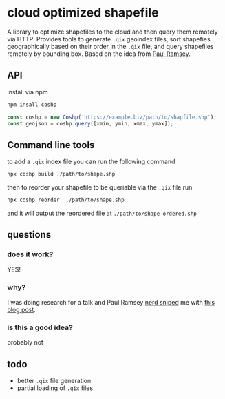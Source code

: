 # cloud optimized shapefile

A library to optimize shapefiles to the cloud and then query them remotely via HTTP. Provides tools to generate `.qix` geoindex files, sort shapefies geographically based on their order in the `.qix` file, and query shapefiles remotely by bounding box. Based on the idea from [Paul Ramsey](http://blog.cleverelephant.ca/2022/04/coshp.html).

## API

install via npm

```bash
npm insall coshp
```

```js
const coshp = new Coshp('https://example.biz/path/to/shapfile.shp');
const geojson = coshp.query([xmin, ymin, xmax, ymax]);
```

## Command line tools

to add a `.qix` index file you can run the following command

```bash
npx coshp build ./path/to/shape.shp
```

then to reorder your shapefile to  be queriable via the `.qix` file run

```bash
npx coshp reorder  ./path/to/shape.shp
```

and it will output the reordered file at `./path/to/shape-ordered.shp`

## questions

### does it work? 

YES!

### why? 

I was doing research for a talk and Paul Ramsey [nerd sniped](https://xkcd.com/356/) me with [this blog post](http://blog.cleverelephant.ca/2022/04/coshp.html).

### is this a good idea?

probably not


## todo

- better `.qix` file generation
- partial loading of `.qix` files